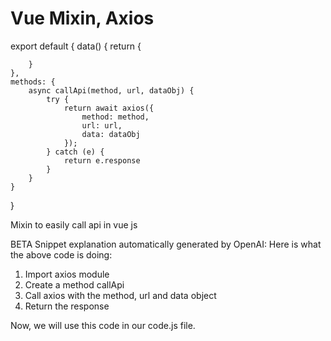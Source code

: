 # Vue Mixin, Axios


export default {
    data() {
        return {

        }
    },
    methods: {
        async callApi(method, url, dataObj) {
            try {
                return await axios({
                    method: method,
                    url: url,
                    data: dataObj
                });
            } catch (e) {
                return e.response
            }
        }
    }
}



Mixin to easily call api in vue js

BETA Snippet explanation automatically generated by OpenAI:
Here is what the above code is doing:
1. Import axios module
2. Create a method callApi
3. Call axios with the method, url and data object
4. Return the response

Now, we will use this code in our code.js file.